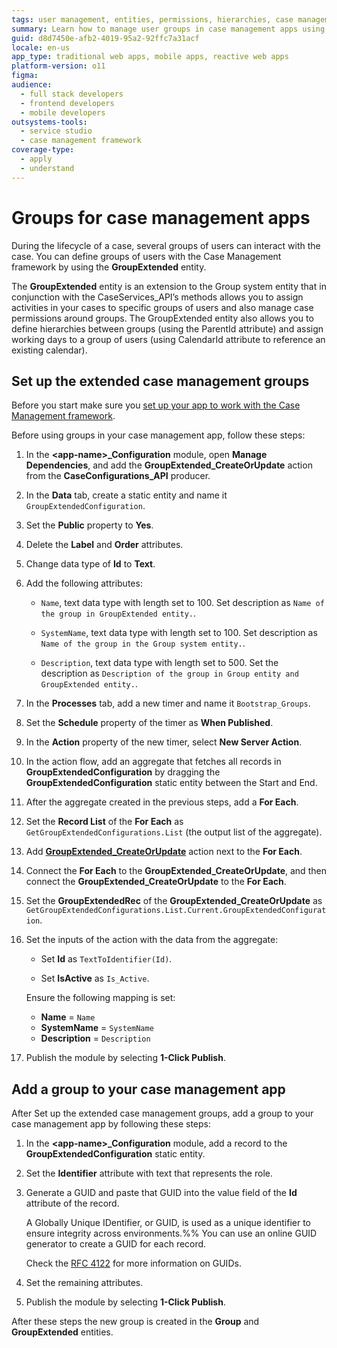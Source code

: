 ```yaml
---
tags: user management, entities, permissions, hierarchies, case management framework configuration
summary: Learn how to manage user groups in case management apps using the GroupExtended entity in OutSystems 11 (O11).
guid: d8d7450e-afb2-4019-95a2-92ffc7a31acf
locale: en-us
app_type: traditional web apps, mobile apps, reactive web apps
platform-version: o11
figma:
audience:
  - full stack developers
  - frontend developers
  - mobile developers
outsystems-tools:
  - service studio
  - case management framework
coverage-type:
  - apply
  - understand
---
```


# Groups for case management apps

During the lifecycle of a case, several groups of users can interact with the case.
You can define groups of users with the Case Management framework by using the **GroupExtended** entity.

The **GroupExtended** entity is an extension to the Group system entity that in conjunction with the CaseServices_API’s methods allows you to assign activities in your cases to specific groups of users and also manage case permissions around groups. The GroupExtended entity also allows you to define hierarchies between groups (using the ParentId attribute) and assign working days to a group of users (using CalendarId attribute to reference an existing calendar).

## Set up the extended case management groups

Before you start make sure you [set up your app to work with the Case Management framework](bootstrap-app.md).

Before using groups in your case management app, follow these steps:

1. In the **&lt;app-name&gt;_Configuration** module, open  **Manage Dependencies**, and add the **GroupExtended_CreateOrUpdate** action from the **CaseConfigurations_API** producer.

1. In the **Data** tab, create a static entity and name it `GroupExtendedConfiguration`.

1. Set the **Public** property to **Yes**.

1. Delete the **Label** and **Order** attributes.

1. Change data type of **Id** to **Text**.

1. Add the following attributes:

    * `Name`, text data type with length set to 100. Set description as `Name of the group in GroupExtended entity.`.

    * `SystemName`, text data type with length set to 100. Set description as `Name of the group in the Group system entity.`.
    * `Description`, text data type with length set to 500. Set the description as `Description of the group in Group entity and GroupExtended entity.`.

1. In the **Processes** tab, add a new timer and name it `Bootstrap_Groups`.

1. Set the **Schedule** property of the timer as **When Published**.

1. In the **Action** property of the new timer, select **New Server Action**.

1. In the action flow, add an aggregate that fetches all records in **GroupExtendedConfiguration** by dragging the **GroupExtendedConfiguration** static entity between the Start and End.

1. After the aggregate created in the previous steps, add a **For Each**.

1. Set the **Record List** of the **For Each** as `GetGroupExtendedConfigurations.List` (the output list of the aggregate).

1. Add [**GroupExtended_CreateOrUpdate**](ref/auto/CaseConfigurations_API.final.md#GroupExtended_CreateOrUpdate) action next to the **For Each**.

1. Connect the **For Each** to the **GroupExtended_CreateOrUpdate**, and then connect the **GroupExtended_CreateOrUpdate** to the **For Each**.

1. Set the **GroupExtendedRec** of the **GroupExtended_CreateOrUpdate** as `GetGroupExtendedConfigurations.List.Current.GroupExtendedConfiguration`.

1. Set the inputs of the action with the data from the aggregate:

    * Set **Id** as `TextToIdentifier(Id)`.

    * Set **IsActive** as `Is_Active`.

    <div class="info" markdown="1">

    Ensure the following mapping is set:
        
    * **Name** = `Name`
    * **SystemName** = `SystemName`
    * **Description** = `Description`

    </div>

1. Publish the module by selecting **1-Click Publish**.

## Add a group to your case management app

After Set up the extended case management groups, add a group to your case management app by following these steps:

1. In the **&lt;app-name&gt;_Configuration** module, add a record to the **GroupExtendedConfiguration** static entity.

1. Set the **Identifier** attribute with text that represents the role.

1. Generate a GUID and paste that GUID into the value field of the **Id** attribute of the record.

    <div class="info" markdown="1">

    A Globally Unique IDentifier, or GUID, is used as a unique identifier to ensure integrity across environments.%%
    You can use an online GUID generator to create a GUID for each record.

    Check the [RFC 4122](https://www.ietf.org/rfc/rfc4122.txt) for more information on GUIDs.

    </div>

1. Set the remaining attributes.

1. Publish the module by selecting **1-Click Publish**.

After these steps the new group is created in the **Group** and **GroupExtended** entities.

